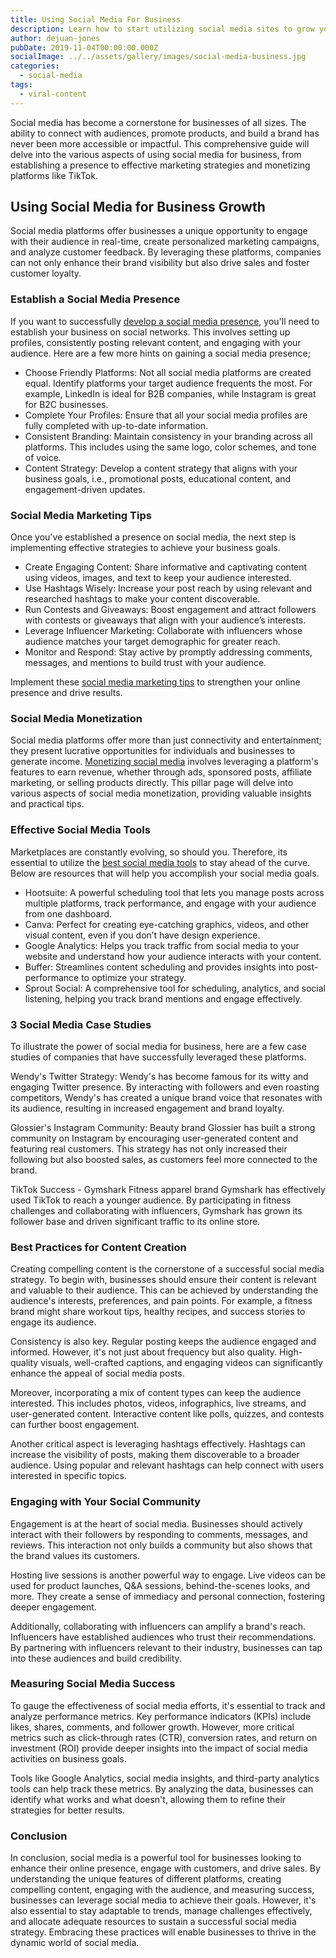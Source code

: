```yaml
---
title: Using Social Media For Business
description: Learn how to start utilizing social media sites to grow your business.
author: dejuan-jones
pubDate: 2019-11-04T00:00:00.000Z
socialImage: ../../assets/gallery/images/social-media-business.jpg
categories:
  - social-media
tags:
  - viral-content
---
```


Social media has become a cornerstone for businesses of all sizes. The ability to connect with audiences, promote products, and build a brand has never been more accessible or impactful. This comprehensive guide will delve into the various aspects of using social media for business, from establishing a presence to effective marketing strategies and monetizing platforms like TikTok.

## Using Social Media for Business Growth

Social media platforms offer businesses a unique opportunity to engage with their audience in real-time, create personalized marketing campaigns, and analyze customer feedback. By leveraging these platforms, companies can not only enhance their brand visibility but also drive sales and foster customer loyalty.

### Establish a Social Media Presence

If you want to successfully [develop a social media presence](/building-a-social-media-presence), you'll need to establish your business on social networks. This involves setting up profiles, consistently posting relevant content, and engaging with your audience. Here are a few more hints on gaining a social media presence;

* Choose Friendly Platforms: Not all social media platforms are created equal. Identify platforms your target audience frequents the most. For example, LinkedIn is ideal for B2B companies, while Instagram is great for B2C businesses.
* Complete Your Profiles: Ensure that all your social media profiles are fully completed with up-to-date information.
* Consistent Branding: Maintain consistency in your branding across all platforms. This includes using the same logo, color schemes, and tone of voice.
* Content Strategy: Develop a content strategy that aligns with your business goals, i.e., promotional posts, educational content, and engagement-driven updates.

### Social Media Marketing Tips

Once you've established a presence on social media, the next step is implementing effective strategies to achieve your business goals.

* Create Engaging Content: Share informative and captivating content using videos, images, and text to keep your audience interested.
* Use Hashtags Wisely: Increase your post reach by using relevant and researched hashtags to make your content discoverable.
* Run Contests and Giveaways: Boost engagement and attract followers with contests or giveaways that align with your audience’s interests.
* Leverage Influencer Marketing: Collaborate with influencers whose audience matches your target demographic for greater reach.
* Monitor and Respond: Stay active by promptly addressing comments, messages, and mentions to build trust with your audience.

Implement these [social media marketing tips](/social-media-marketing-tips) to strengthen your online presence and drive results.

### Social Media Monetization

Social media platforms offer more than just connectivity and entertainment; they present lucrative opportunities for individuals and businesses to generate income. [Monetizing social media](/social-media-monetization) involves leveraging a platform's features to earn revenue, whether through ads, sponsored posts, affiliate marketing, or selling products directly. This pillar page will delve into various aspects of social media monetization, providing valuable insights and practical tips.

### Effective Social Media Tools

Marketplaces are constantly evolving, so should you. Therefore, its essential to utilize the [best social media tools](/top-social-media-tools) to stay ahead of the curve. Below are resources that will help you accomplish your social media goals.

* Hootsuite: A powerful scheduling tool that lets you manage posts across multiple platforms, track performance, and engage with your audience from one dashboard.
* Canva: Perfect for creating eye-catching graphics, videos, and other visual content, even if you don’t have design experience.
* Google Analytics: Helps you track traffic from social media to your website and understand how your audience interacts with your content.
* Buffer: Streamlines content scheduling and provides insights into post-performance to optimize your strategy.
* Sprout Social: A comprehensive tool for scheduling, analytics, and social listening, helping you track brand mentions and engage effectively.

### 3 Social Media Case Studies

To illustrate the power of social media for business, here are a few case studies of companies that have successfully leveraged these platforms.

Wendy's Twitter Strategy: Wendy's has become famous for its witty and engaging Twitter presence. By interacting with followers and even roasting competitors, Wendy's has created a unique brand voice that resonates with its audience, resulting in increased engagement and brand loyalty.

Glossier's Instagram Community: Beauty brand Glossier has built a strong community on Instagram by encouraging user-generated content and featuring real customers. This strategy has not only increased their following but also boosted sales, as customers feel more connected to the brand.

TikTok Success - Gymshark Fitness apparel brand Gymshark has effectively used TikTok to reach a younger audience. By participating in fitness challenges and collaborating with influencers, Gymshark has grown its follower base and driven significant traffic to its online store.

### Best Practices for Content Creation

Creating compelling content is the cornerstone of a successful social media strategy. To begin with, businesses should ensure their content is relevant and valuable to their audience. This can be achieved by understanding the audience's interests, preferences, and pain points. For example, a fitness brand might share workout tips, healthy recipes, and success stories to engage its audience.

Consistency is also key. Regular posting keeps the audience engaged and informed. However, it's not just about frequency but also quality. High-quality visuals, well-crafted captions, and engaging videos can significantly enhance the appeal of social media posts.

Moreover, incorporating a mix of content types can keep the audience interested. This includes photos, videos, infographics, live streams, and user-generated content. Interactive content like polls, quizzes, and contests can further boost engagement.

Another critical aspect is leveraging hashtags effectively. Hashtags can increase the visibility of posts, making them discoverable to a broader audience. Using popular and relevant hashtags can help connect with users interested in specific topics.

### Engaging with Your Social Community

Engagement is at the heart of social media. Businesses should actively interact with their followers by responding to comments, messages, and reviews. This interaction not only builds a community but also shows that the brand values its customers.

Hosting live sessions is another powerful way to engage. Live videos can be used for product launches, Q&A sessions, behind-the-scenes looks, and more. They create a sense of immediacy and personal connection, fostering deeper engagement.

Additionally, collaborating with influencers can amplify a brand's reach. Influencers have established audiences who trust their recommendations. By partnering with influencers relevant to their industry, businesses can tap into these audiences and build credibility.

### Measuring Social Media Success

To gauge the effectiveness of social media efforts, it's essential to track and analyze performance metrics. Key performance indicators (KPIs) include likes, shares, comments, and follower growth. However, more critical metrics such as click-through rates (CTR), conversion rates, and return on investment (ROI) provide deeper insights into the impact of social media activities on business goals.

Tools like Google Analytics, social media insights, and third-party analytics tools can help track these metrics. By analyzing the data, businesses can identify what works and what doesn't, allowing them to refine their strategies for better results.

### Conclusion

In conclusion, social media is a powerful tool for businesses looking to enhance their online presence, engage with customers, and drive sales. By understanding the unique features of different platforms, creating compelling content, engaging with the audience, and measuring success, businesses can leverage social media to achieve their goals. However, it's also essential to stay adaptable to trends, manage challenges effectively, and allocate adequate resources to sustain a successful social media strategy. Embracing these practices will enable businesses to thrive in the dynamic world of social media.
